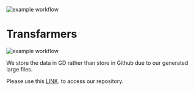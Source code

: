 ![example workflow](https://custom-icon-badges.herokuapp.com/github/workflow/status/DenverCoder1/custom-icon-badges/Node.js%20CI?logo=check-circle-fill&logoColor=white)

# Transfarmers

![example workflow](https://github.com/PongthepGeo/Transfarmers/blob/master/icon/Transfarmers_logo.png)

We store the data in GD rather than store in Github due to our generated large files.

Please use this [LINK](https://drive.google.com/drive/folders/1JW5_IGL7pzX78VRpYRhmJxGuuzcDqamP?usp=sharing). to access our repository.
